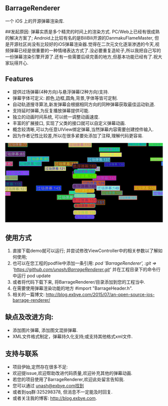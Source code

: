 ## BarrageRenderer
一个 iOS 上的开源弹幕渲染库.

##发起原因:
弹幕实质是多个精灵的时间上的渲染方式. PC/Web上已经有很成熟的解决方案了; Android上比较有名的是BiliBili开源的DanmakuFlameMaster, 但是开源社区尚没有比较好的iOS弹幕渲染器.觉得在二次元文化逐渐渗透的今天,视频弹幕已经是很重要的一种情绪表达方式了.没必要重复造轮子,所以我把自己写的一份弹幕渲染引擎开源了.还有一些需要后续完善的地方,但基本功能已经有了.祝大家玩得开心.

## Features
*  提供过场弹幕(4种方向)与悬浮弹幕(2种方向)支持.
*  弹幕字体可定义: 颜色,边框,圆角,背景,字体等皆可定制.
*  自动轨道搜寻算法,新发弹幕会根据相同方向的同种弹幕获取最佳运动轨道.
*  支持延时弹幕,为反复播放弹幕提供可能.
*  独立的动画时间系统, 可以统一调整动画速度.
*  丰富的扩展接口, 实现了父类的接口就可以自定义弹幕动画.
*  概念较清晰,可以为任意UIView绑定弹幕,当然弹幕内容需要创建控件输入.
*  因为作者记性比较差,所以在很多紧要处添加了注释,理解代码更容易.

![效果动画](./BarrageRendererDemo.gif)

## 使用方式
1. 直接下载demo就可以运行; 并尝试修改ViewController中的相关参数以了解如何使用;
2. 也可以在您工程的podfile中添加一条引用: *pod 'BarrageRenderer', :git => 'https://github.com/unash/BarrageRenderer.git'*  并在工程目录下的命令行中运行 pod update
3. 或者将代码下载下来, 将BarrageRenderer/目录添加到您的工程当中.
4. 在需要使用弹幕渲染功能的地方 #import "BarrageHeader.h".
5. 相关的一篇博文: http://blog.exbye.com/2015/07/an-open-source-ios-barrage-renderer/

## 缺点及改进方向:
* 添加图片弹幕, 添加图文混排弹幕.
* XML文件格式制定，弹幕持久化支持;或支持其他格式xml文件.

## 支持与联系
* 项目伊始,定然存在很多不足:
* 欢迎提issue,欢迎帮助改进代码质量,欢迎补充其他的弹幕动画.
* 若您的项目使用了BarrageRenderer,欢迎此处留言告知我.
* 您可以通过 unash@exbye.com找到
* 或者到qq群:325298378, 但消息不一定能及时回复.
* 或者关注我的博客: http://blog.exbye.com.
